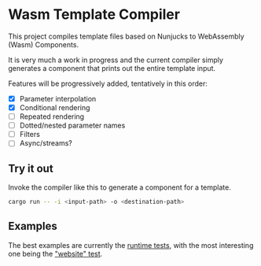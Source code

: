 # Wasm Template Compiler

This project compiles template files based on Nunjucks to WebAssembly (Wasm) Components.

It is very much a work in progress and the current compiler simply generates a component
that prints out the entire template input.

Features will be progressively added, tentatively in this order:

- [x] Parameter interpolation
- [x] Conditional rendering
- [ ] Repeated rendering
- [ ] Dotted/nested parameter names
- [ ] Filters
- [ ] Async/streams?

## Try it out

Invoke the compiler like this to generate a component for a template.

```sh
cargo run -- -i <input-path> -o <destination-path>
```

## Examples

The best examples are currently the [runtime tests](https://github.com/esoterra/template-compiler/tree/main/tests),
with the most interesting one being the ["website" test](https://github.com/esoterra/template-compiler/blob/main/tests/website.rs).
